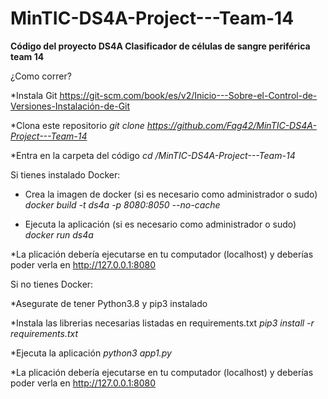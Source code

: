 # MinTIC-DS4A-Project---Team-14

**Código del proyecto DS4A Clasificador de células de sangre periférica team 14**

¿Como correr?

*Instala Git https://git-scm.com/book/es/v2/Inicio---Sobre-el-Control-de-Versiones-Instalación-de-Git

*Clona este repositorio *git clone https://github.com/Fag42/MinTIC-DS4A-Project---Team-14*

*Entra en la carpeta del código *cd /MinTIC-DS4A-Project---Team-14*

Si tienes instalado Docker:

* Crea la imagen de docker (si es necesario como administrador o sudo) *docker build -t ds4a -p 8080:8050 --no-cache*

* Ejecuta la aplicación (si es necesario como administrador o sudo) *docker run ds4a*

*La plicación debería ejecutarse en tu computador (localhost) y deberías poder verla en http://127.0.0.1:8080

Si no tienes Docker:

*Asegurate de tener Python3.8 y pip3 instalado 

*Instala las librerias necesarias listadas en requirements.txt *pip3 install -r requirements.txt*

*Ejecuta la aplicación *python3 app1.py*

*La plicación debería ejecutarse en tu computador (localhost) y deberías poder verla en http://127.0.0.1:8080
